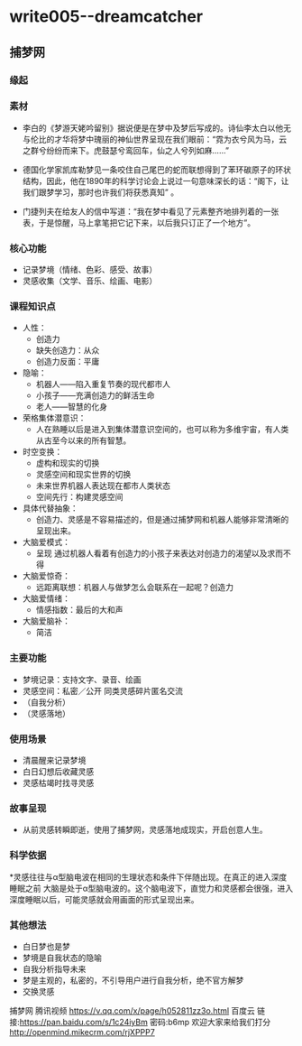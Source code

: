 # write005--dreamcatcher

## 捕梦网
### 缘起
### 素材
* 李白的《梦游天姥吟留别》据说便是在梦中及梦后写成的。诗仙李太白以他无与伦比的才华将梦中瑰丽的神仙世界呈现在我们眼前：“霓为衣兮风为马，云之群兮纷纷而来下。虎鼓瑟兮鸾回车，仙之人兮列如麻……”

* 德国化学家凯库勒梦见一条咬住自己尾巴的蛇而联想得到了苯环碳原子的环状结构，因此，他在1890年的科学讨论会上说过一句意味深长的话：“阁下，让我们跟梦学习，那时也许我们将获悉真知” 。

* 门捷列夫在给友人的信中写道：“我在梦中看见了元素整齐地排列着的一张表，于是惊醒，马上拿笔把它记下来，以后我只订正了一个地方”。

### 核心功能
* 记录梦境（情绪、色彩、感受、故事）
* 灵感收集（文学、音乐、绘画、电影）

### 课程知识点
* 人性：
    * 创造力
    * 缺失创造力：从众
    * 创造力反面：平庸
* 隐喻：
    * 机器人——陷入重复节奏的现代都市人
    * 小孩子——充满创造力的鲜活生命
    * 老人——智慧的化身 
* 荣格集体潜意识：
    * 人在熟睡以后是进入到集体潜意识空间的，也可以称为多维宇宙，有人类从古至今以来的所有智慧。
* 时空变换：
    * 虚构和现实的切换 
    * 灵感空间和现实世界的切换
    * 未来世界机器人表达现在都市人类状态
    * 空间先行：构建灵感空间
* 具体代替抽象：
    * 创造力、灵感是不容易描述的，但是通过捕梦网和机器人能够非常清晰的呈现出来。
* 大脑爱模式：
    * 呈现 通过机器人看着有创造力的小孩子来表达对创造力的渴望以及求而不得
* 大脑爱惊奇：
    * 远距离联想：机器人与做梦怎么会联系在一起呢？创造力
* 大脑爱情绪：
    * 情感指数：最后的大和声
* 大脑爱脑补：
    * 简洁


### 主要功能
* 梦境记录：支持文字、录音、绘画
* 灵感空间：私密／公开 同类灵感碎片匿名交流
* （自我分析）
* （灵感落地）


### 使用场景
* 清晨醒来记录梦境
* 白日幻想后收藏灵感
* 灵感枯竭时找寻灵感

### 故事呈现
* 从前灵感转瞬即逝，使用了捕梦网，灵感落地成现实，开启创意人生。

### 科学依据
*灵感往往与α型脑电波在相同的生理状态和条件下伴随出现。在真正的进入深度睡眠之前 大脑是处于α型脑电波的。这个脑电波下，直觉力和灵感都会很强，进入深度睡眠以后，可能灵感就会用画面的形式呈现出来。

### 其他想法
* 白日梦也是梦
* 梦境是自我状态的隐喻
* 自我分析指导未来
* 梦是主观的，私密的，不引导用户进行自我分析，绝不官方解梦
* 交换灵感





捕梦网 
腾讯视频 https://v.qq.com/x/page/h052811zz3o.html 
百度云 链接:https://pan.baidu.com/s/1c24iyBm 密码:b6mp
欢迎大家来给我们打分 http://openmind.mikecrm.com/rjXPPP7





